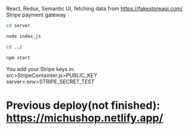  React, Redux, Semantic UI, fetching data from https://fakestoreapi.com/ 
 <br />
 Stripe payment gateway
```sh
cd server
```
```sh
node index.js
```
```sh
cd ../
```
```sh
npm start
```
You add your Stripe keys in:  <br />
src>StripeContainter.js>PUBLIC_KEY  <br />
server>.env>STRIPE_SECRET_TEST  <br />

# Previous deploy(not finished): https://michushop.netlify.app/
